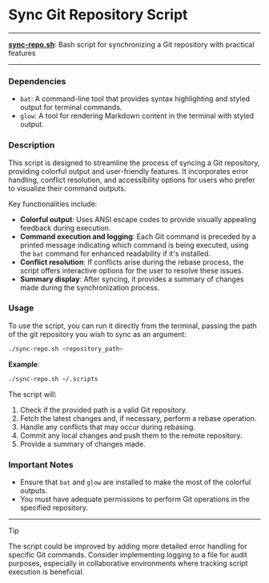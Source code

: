 # Sync Git Repository Script

---

**[sync-repo.sh](sync-repo.sh)**: Bash script for synchronizing a Git repository with practical features

---

### Dependencies

- `bat`: A command-line tool that provides syntax highlighting and styled output for terminal commands.
- `glow`: A tool for rendering Markdown content in the terminal with styled output.

### Description

This script is designed to streamline the process of syncing a Git repository, providing colorful output and user-friendly features. It incorporates error handling, conflict resolution, and accessibility options for users who prefer to visualize their command outputs.

Key functionalities include:

- **Colorful output**: Uses ANSI escape codes to provide visually appealing feedback during execution.
- **Command execution and logging**: Each Git command is preceded by a printed message indicating which command is being executed, using the `bat` command for enhanced readability if it's installed.
- **Conflict resolution**: If conflicts arise during the rebase process, the script offers interactive options for the user to resolve these issues.
- **Summary display**: After syncing, it provides a summary of changes made during the synchronization process.

### Usage

To use the script, you can run it directly from the terminal, passing the path of the git repository you wish to sync as an argument:

```bash
./sync-repo.sh <repository_path>
```
**Example**:

```bash
./sync-repo.sh ~/.scripts
```

The script will:
1. Check if the provided path is a valid Git repository.
2. Fetch the latest changes and, if necessary, perform a rebase operation.
3. Handle any conflicts that may occur during rebasing.
4. Commit any local changes and push them to the remote repository.
5. Provide a summary of changes made.

### Important Notes

- Ensure that `bat` and `glow` are installed to make the most of the colorful outputs.
- You must have adequate permissions to perform Git operations in the specified repository.

---

> [!TIP]  
> The script could be improved by adding more detailed error handling for specific Git commands. Consider implementing logging to a file for audit purposes, especially in collaborative environments where tracking script execution is beneficial.
